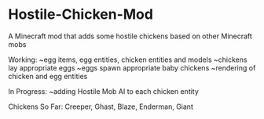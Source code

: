# Hostile-Chicken-Mod
A Minecraft mod that adds some hostile chickens based on other Minecraft mobs

Working:
  ~egg items, egg entities, chicken entities and models
  ~chickens lay appropriate eggs
  ~eggs spawn appropriate baby chickens
  ~rendering of chicken and egg entities
  
In Progress:
  ~adding Hostile Mob AI to each chicken entity
  
Chickens So Far:
  Creeper, Ghast, Blaze, Enderman, Giant
